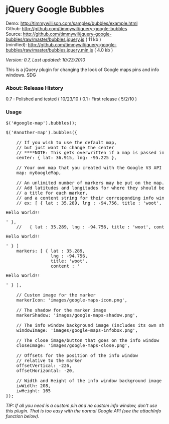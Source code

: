<h1>jQuery Google Bubbles</h1>

Demo: <a href="http://timmywillison.com/samples/bubbles/example.html">http://timmywillison.com/samples/bubbles/example.html</a><br/>
Github: <a href="http://github.com/timmywil/jquery-google-bubbles">http://github.com/timmywil/jquery-google-bubbles</a><br/>
Source: <a href="http://github.com/timmywil/jquery-google-bubbles/raw/master/bubbles.jquery.js">http://github.com/timmywil/jquery-google-bubbles/raw/master/bubbles.jquery.js</a> ( 11 kb )<br/>
(minified): <a href="http://github.com/timmywil/jquery-google-bubbles/raw/master/bubbles.jquery.min.js">http://github.com/timmywil/jquery-google-bubbles/raw/master/bubbles.jquery.min.js</a> ( 4.0 kb )<br/>

*Version: 0.7, Last updated: 10/23/2010*

This is a jQuery plugin for changing the look of
Google maps pins and info windows.
SDG

<h3>About: Release History</h3>

0.7 : Polished and tested ( 10/23/10 )
0.1 : First release ( 5/2/10 )

<h3>Usage</h3>

<pre>
$('#google-map').bubbles();
</pre>

<pre>
$('#another-map').bubbles({
  
    // If you wish to use the default map, 
    // but just want to change the center
    // ****NOTE: This gets overwritten if a map is passed in (see next).
    center: { lat: 36.915, lng: -95.225 },
  
    // Your own map that you created with the Google V3 API
    map: myGoogleMap,
  
    // An unlimited number of markers may be put on the map.
    // Add latitudes and longitudes for where they should be placed,
    // a title for each marker,
    // and a content string for their corresponding info window.
    // ex: [ { lat : 35.289, lng : -94.756, title : 'woot', content : '<div class="iw-content"><p>Hello World!!</p></div>' }, 
    //   { lat : 35.289, lng : -94.756, title : 'woot', content : '<div class="iw-content"><p>Hello World!!</p></div>' } ]
    markers: [ { lat : 35.289, 
                 lng : -94.756, 
                 title: 'woot', 
                 content : '<div class="iw-content"><p>Hello World!!</p></div>' } ],
  
    // Custom image for the marker
    markerIcon: 'images/google-maps-icon.png',
  
    // The shadow for the marker image
    markerShadow: 'images/google-maps-shadow.png',
              
    // The info window background image (includes its own shadow if one is needed)
    windowImage: 'images/google-maps-infobox.png',
  
    // The close image/button that goes on the info window
    closeImage: 'images/google-maps-close.png',
  
    // Offsets for the position of the info window
    // relative to the marker
    offsetVertical: -226,
    offsetHorizontal: -20,
  
    // Width and Height of the info window background image
    iwWidth: 208,
    iwHeight: 165
});
</pre>

*TIP: If all you need is a custom pin and no custom info window,
 don't use this plugin.  That is too easy with the normal
 Google API (see the attachInfo function below).*
